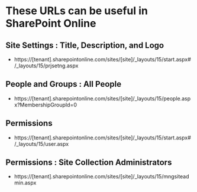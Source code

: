 # These URLs can be useful in SharePoint Online

## Site Settings : Title, Description, and Logo
- https://[tenant].sharepointonline.com/sites/[site]/_layouts/15/start.aspx#/_layouts/15/prjsetng.aspx

## People and Groups : All People
- https://[tenant].sharepointonline.com/sites/[site]/_layouts/15/people.aspx?MembershipGroupId=0

## Permissions
- https://[tenant].sharepointonline.com/sites/[site]/_layouts/15/start.aspx#/_layouts/15/user.aspx

## Permissions : Site Collection Administrators
- https://[tenant].sharepointonline.com/sites/[site]/_layouts/15/mngsiteadmin.aspx
